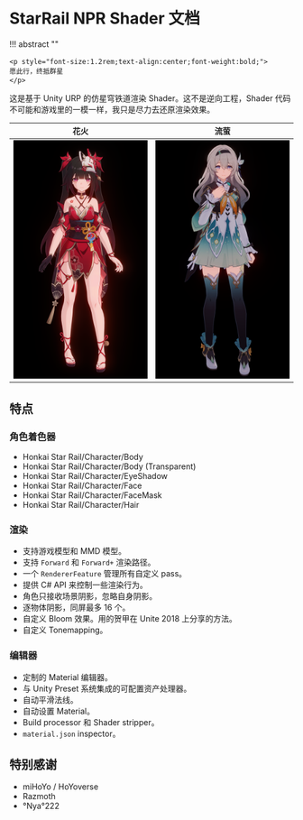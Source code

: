 # StarRail NPR Shader 文档

!!! abstract ""

    <p style="font-size:1.2rem;text-align:center;font-weight:bold;">
    愿此行，终抵群星
    </p>

这是基于 Unity URP 的仿星穹铁道渲染 Shader。这不是逆向工程，Shader 代码不可能和游戏里的一模一样，我只是尽力去还原渲染效果。

|花火|流萤|
|:-:|:-:|
|![花~火~大~人~](../assets/sparkle.png)|![流~萤~老~婆~](../assets/firefly.png)|

## 特点

### 角色着色器

- Honkai Star Rail/Character/Body
- Honkai Star Rail/Character/Body (Transparent)
- Honkai Star Rail/Character/EyeShadow
- Honkai Star Rail/Character/Face
- Honkai Star Rail/Character/FaceMask
- Honkai Star Rail/Character/Hair

### 渲染

- 支持游戏模型和 MMD 模型。
- 支持 `Forward` 和 `Forward+` 渲染路径。
- 一个 `RendererFeature` 管理所有自定义 pass。
- 提供 C# API 来控制一些渲染行为。
- 角色只接收场景阴影，忽略自身阴影。
- 逐物体阴影，同屏最多 16 个。
- 自定义 Bloom 效果。用的贺甲在 Unite 2018 上分享的方法。
- 自定义 Tonemapping。

### 编辑器

- 定制的 Material 编辑器。
- 与 Unity Preset 系统集成的可配置资产处理器。
- 自动平滑法线。
- 自动设置 Material。
- Build processor 和 Shader stripper。
- `material.json` inspector。

## 特别感谢

- miHoYo / HoYoverse
- Razmoth
- °Nya°222
